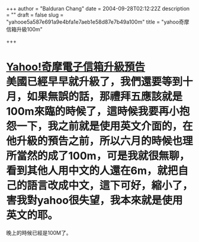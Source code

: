 +++
author = "Balduran Chang"
date = 2004-09-28T02:12:22Z
description = ""
draft = false
slug = "yahooe5a587e691a9e4bfa1e7aeb1e58d87e7b49a100m"
title = "yahoo奇摩信箱升級100m"

+++


[Yahoo!奇摩電子信箱升級預告](http://tw.promo.yahoo.com/mail_upgrade/index.html "Yahoo!奇摩電子信箱升級預告")  
 美國已經早早就升級了，我們還要等到十月，如果無誤的話，那禮拜五應該就是100m來臨的時候了，這時候我要再小抱怨一下，我之前就是使用英文介面的，在他升級的預告之前，所以六月的時候也理所當然的成了100m，可是我就很無聊，看到其他人用中文的人還在6m，就把自己的語言改成中文，這下可好，縮小了，害我對yahoo很失望，我本來就是使用英文的耶。  
 ====  
 晚上的時候已經是100M了。

